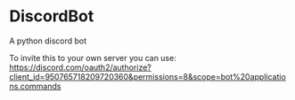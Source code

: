 # DiscordBot
 A python discord bot

To invite this to your own server you can use:
https://discord.com/oauth2/authorize?client_id=950765718209720360&permissions=8&scope=bot%20applications.commands
